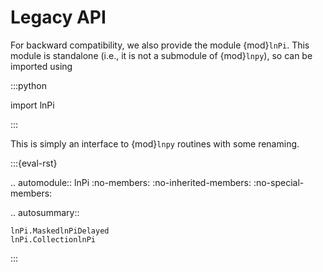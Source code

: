 # Legacy API

For backward compatibility, we also provide the module {mod}`lnPi`.  This module is standalone (i.e., it is not a submodule of {mod}`lnpy`), so can be imported using

:::python

import lnPi

:::

This is simply an interface to {mod}`lnpy` routines with some renaming.

:::{eval-rst}

.. automodule:: lnPi
   :no-members:
   :no-inherited-members:
   :no-special-members:


.. autosummary::

    lnPi.MaskedlnPiDelayed
    lnPi.CollectionlnPi


:::
